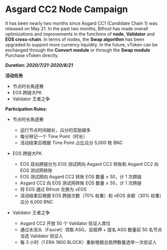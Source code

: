 # Asgard CC2 Node Campaign

It has been nearly two months since Asgard CC1 (Candidate Chain 1) was released on May 21. In the past two months, Bifrost has made overall optimizations and improvements in the functions of **node**, **Validator** and **EOS cross-chain**. In terms of nodes, the **Swap algorithm** has been upgraded to support more currency liquidity. In the future, vToken can be exchanged through the **Convert module** or through the **Swap module** Purchase vToken directly.

***Duration: 2020/7/21-2020/8/21***

**活动任务**
- 节点时长角逐赛
- EOS 跨链大PK
- Validator 王者之争

**Participation Rules:**
- 节点时长角逐赛
  - 运行节点时间越长，瓜分的奖励越多
  - 每分钟记一个 Time Point（时长）
  - 活动结束后根据 Time Point 占比瓜分 5,000 枚 BNC

- EOS 跨链大PK
  - EOS 双向跨链分为 EOS 测试网向 Asgard CC2 转账和 Asgard CC2 向 EOS 测试网转账
  - EOS 测试网向 Asgard CC2 转账 EOS 数量 ≥ 50，计 1 次跨链
  - Asgard CC2 向 EOS 测试网转账 EOS 数量 ≥ 50，计 1 次跨链
  - 将 EOS 通过 Bifrost 兑换为 vEOS
  - 活动结束后根据 EOS 跨链次数（70% 权重）和 vEOS 余额（30% 权重）瓜分 6,000 BNC

- Validator 王者之争
  - Asgard CC2 开放 50 个 Validator 验证人席位
  - 通过水龙头（Faucet）领取 ASG，自抵押 + 提名 ASG 数量前 50 名节点当选 Validator 验证人
  - 每 3 小时（1 ERA 1800 BLOCK）重新根据总抵押数量选举一次验证人


